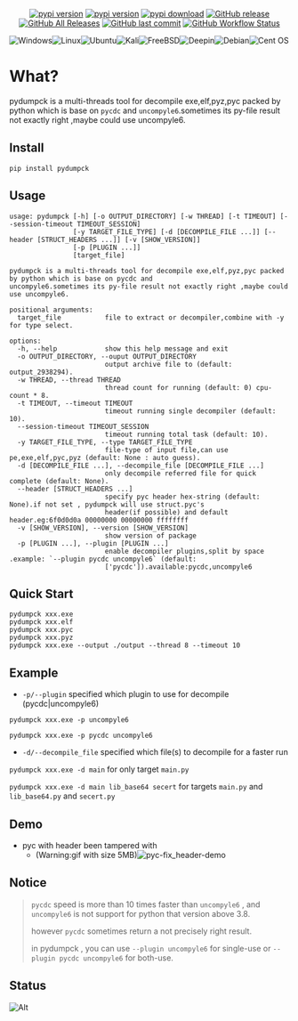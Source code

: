 

<p align="center">
    <a href="https://github.com/serfend/pydumpck/"><img alt="pypi version" src="https://visitor-badge.glitch.me/badge?page_id=serfend/pydumpck&left_text=views" /></a> 
    <a href="https://pypi.python.org/pypi/pydumpck/"><img alt="pypi version" src="https://img.shields.io/pypi/v/pydumpck.svg" /></a> 
    <a href="https://pypistats.org/packages/pydumpck"><img alt="pypi download" src="https://img.shields.io/pypi/dm/pydumpck.svg" /></a>
    <a href="https://github.com/serfend/pydumpck/releases"><img alt="GitHub release" src="https://img.shields.io/github/release/serfend/pydumpck.svg?style=flat-square" /></a>
    <a href="https://github.com/serfend/pydumpck/releases"><img alt="GitHub All Releases" src="https://img.shields.io/github/downloads/serfend/pydumpck/total.svg?style=flat-square&color=%2364ff82" /></a>
    <a href="https://github.com/serfend/pydumpck/commits"><img alt="GitHub last commit" src="https://img.shields.io/github/last-commit/serfend/pydumpck.svg?style=flat-square" /></a>
    <a href="https://github.com/serfend/pydumpck/actions/workflows/pytest.yml"><img alt="GitHub Workflow Status" src="https://github.com/serfend/pydumpck/actions/workflows/pytest.yml/badge.svg" /></a>
</p>




![Windows](https://img.shields.io/badge/Windows-0078D6?style=for-the-badge&logo=windows&logoColor=white)![Linux](https://img.shields.io/badge/Linux-FCC624?style=for-the-badge&logo=linux&logoColor=black)![Ubuntu](https://img.shields.io/badge/Ubuntu-E95420?style=for-the-badge&logo=ubuntu&logoColor=white)![Kali](https://img.shields.io/badge/Kali-268BEE?style=for-the-badge&logo=kalilinux&logoColor=white)![FreeBSD](https://img.shields.io/badge/-FreeBSD-%23870000?style=for-the-badge&logo=freebsd&logoColor=white)![Deepin](https://img.shields.io/badge/Deepin-007CFF?style=for-the-badge&logo=deepin&logoColor=white)![Debian](https://img.shields.io/badge/Debian-D70A53?style=for-the-badge&logo=debian&logoColor=white)![Cent OS](https://img.shields.io/badge/cent%20os-002260?style=for-the-badge&logo=centos&logoColor=F0F0F0)

# What?

pydumpck is a multi-threads tool for decompile exe,elf,pyz,pyc packed by python which is base on `pycdc` and `uncompyle6`.sometimes its py-file result not exactly right ,maybe could use uncompyle6.



## Install

```shell
pip install pydumpck
```



## Usage

```shell
usage: pydumpck [-h] [-o OUTPUT_DIRECTORY] [-w THREAD] [-t TIMEOUT] [--session-timeout TIMEOUT_SESSION]
                [-y TARGET_FILE_TYPE] [-d [DECOMPILE_FILE ...]] [--header [STRUCT_HEADERS ...]] [-v [SHOW_VERSION]]
                [-p [PLUGIN ...]]
                [target_file]

pydumpck is a multi-threads tool for decompile exe,elf,pyz,pyc packed by python which is base on pycdc and
uncompyle6.sometimes its py-file result not exactly right ,maybe could use uncompyle6.

positional arguments:
  target_file           file to extract or decompiler,combine with -y for type select.

options:
  -h, --help            show this help message and exit
  -o OUTPUT_DIRECTORY, --ouput OUTPUT_DIRECTORY
                        output archive file to (default: output_2938294).
  -w THREAD, --thread THREAD
                        thread count for running (default: 0) cpu-count * 8.
  -t TIMEOUT, --timeout TIMEOUT
                        timeout running single decompiler (default: 10).
  --session-timeout TIMEOUT_SESSION
                        timeout running total task (default: 10).
  -y TARGET_FILE_TYPE, --type TARGET_FILE_TYPE
                        file-type of input file,can use pe,exe,elf,pyc,pyz (default: None : auto guess).
  -d [DECOMPILE_FILE ...], --decompile_file [DECOMPILE_FILE ...]
                        only decompile referred file for quick complete (default: None).
  --header [STRUCT_HEADERS ...]
                        specify pyc header hex-string (default: None).if not set , pydumpck will use struct.pyc's
                        header(if possible) and default header.eg:6f0d0d0a 00000000 00000000 ffffffff
  -v [SHOW_VERSION], --version [SHOW_VERSION]
                        show version of package
  -p [PLUGIN ...], --plugin [PLUGIN ...]
                        enable decompiler plugins,split by space .example: `--plugin pycdc uncompyle6` (default:
                        ['pycdc']).available:pycdc,uncompyle6
```





## Quick Start

```shell
pydumpck xxx.exe
pydumpck xxx.elf
pydumpck xxx.pyc
pydumpck xxx.pyz
pydumpck xxx.exe --output ./output --thread 8 --timeout 10
```



## Example

- `-p/--plugin` specified which plugin to use for decompile (pycdc|uncompyle6)

`pydumpck xxx.exe -p uncompyle6`

`pydumpck xxx.exe -p pycdc uncompyle6`

- `-d/--decompile_file` specified which file(s) to decompile for a faster run

`pydumpck xxx.exe -d main` for only target `main.py`

`pydumpck xxx.exe -d main lib_base64 secert` for targets `main.py` and `lib_base64.py` and `secert.py`



## Demo

- pyc with header been tampered with
  - (Warning:gif with size 5MB)![pyc-fix_header-demo](https://raw.githubusercontent.com/serfend/res.image.reference/main/pyc-fix_header-demo.gif)



## Notice

> `pycdc` speed is more than 10 times faster than `uncompyle6` , and `uncompyle6` is not support for python that version above 3.8.
>
> however `pycdc` sometimes return a not precisely right result.
>
> in pydumpck , you can use `--plugin uncompyle6` for single-use or `--plugin pycdc uncompyle6` for both-use.



## Status

![Alt](https://repobeats.axiom.co/api/embed/013759c6315338178a2643de0bca01826fb39a14.svg "Repobeats analytics image")
